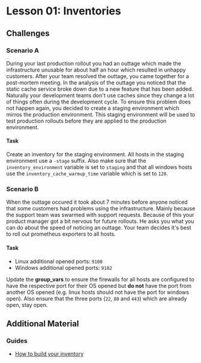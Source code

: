 # Lesson 01: Inventories

## Challenges

### Scenario A

During your last production rollout you had an outtage which made the infrastructure unusable for about half an hour which resulted in unhappy customers. After your team resolved the outtage, you came together for a post-mortem meeting. In the analysis of the outtage you noticed that the static cache service broke down due to a new feature that has been added. Naturally your development teams don't use caches since they change a lot of things often during the development cycle. To ensure this problem does not happen again, you decided to create a staging environment which mirros the production environment. This staging environment will be used to test production rollouts before they are applied to the production environment.

#### Task

Create an inventory for the staging environment. All hosts in the staging environment use a `-stage` suffix. Also make sure that the `inventory_environment` variable is set to `staging` and that all windows hosts use the `inventory_cache_warmup_time` variable which is set to `120`.

### Scenario B

When the outtage occured it took about 7 minutes before anyone noticed that some customers had problems using the infrastructure. Mainly because the support team was swarmed with support requests. Because of this your product manager got a bit nervous for future rollouts. He asks you what you can do about the speed of noticing an outtage. Your team decides it's best to roll out prometheus exporters to all hosts.

#### Task

- Linux additional opened ports: `9100`
- Windows additional opened ports: `9182`

Update the **group_vars** to ensure the firewalls for all hosts are configured to have the respective port for their OS opened but **do not** have the port from another OS opened (e.g. linux hosts should not have the port for windows open). Also ensure that the three ports (`22`, `80` and `443`) which are already open, stay open.

## Additional Material

### Guides

- [How to build your inventory](https://docs.ansible.com/ansible/latest/inventory_guide/intro_inventory.html)
